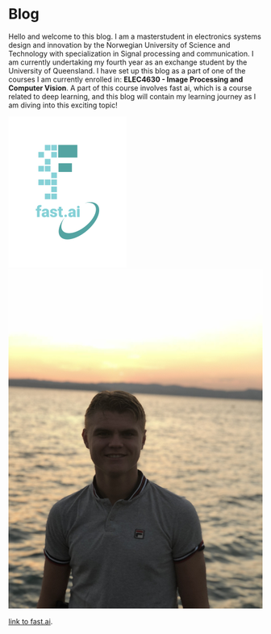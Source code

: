 # Blog

Hello and welcome to this blog. I am a masterstudent in electronics systems design and innovation by the Norwegian University of Science and Technology with specialization in Signal processing and communication. I am currently undertaking my fourth year as an exchange student by the University of Queensland. I have set up this blog as a part of one of the courses I am currently enrolled in: $\textbf{ELEC4630 - Image Processing and Computer Vision}$. A part of this course involves fast ai, which is a course related to deep learning, and this blog will contain my learning journey as I am diving into this exciting topic!

![Image of fast.ai logo](images/logo.png) ![Profilepic](images/IMG_0575.jpg)


[link to fast.ai](https://www.fast.ai). 



